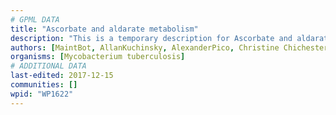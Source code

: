 ```yaml
---
# GPML DATA
title: "Ascorbate and aldarate metabolism"
description: "This is a temporary description for Ascorbate and aldarate metabolism"
authors: [MaintBot, AllanKuchinsky, AlexanderPico, Christine Chichester, Mkutmon, Egonw, DeSl]
organisms: [Mycobacterium tuberculosis]
# ADDITIONAL DATA
last-edited: 2017-12-15
communities: []
wpid: "WP1622"
---
```


